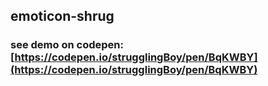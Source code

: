 ## emoticon-shrug
### see demo on codepen: [https://codepen.io/strugglingBoy/pen/BqKWBY](https://codepen.io/strugglingBoy/pen/BqKWBY)